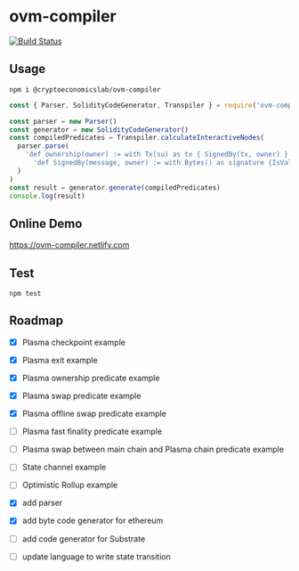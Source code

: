 # ovm-compiler

[![Build Status](https://travis-ci.org/cryptoeconomicslab/ovm-compiler.svg?branch=master)](https://travis-ci.org/cryptoeconomicslab/ovm-compiler)

## Usage

```
npm i @cryptoeconomicslab/ovm-compiler
```

```js
const { Parser, SolidityCodeGenerator, Transpiler } = require('ovm-compiler')

const parser = new Parser()
const generator = new SolidityCodeGenerator()
const compiledPredicates = Transpiler.calculateInteractiveNodes(
  parser.parse(
    'def ownership(owner) := with Tx(su) as tx { SignedBy(tx, owner) }' +
      'def SignedBy(message, owner) := with Bytes() as signature {IsValidSignature(message, owner, signature)}'
  )
)
const result = generator.generate(compiledPredicates)
console.log(result)
```

## Online Demo

https://ovm-compiler.netlify.com

## Test

```
npm test
```

## Roadmap

- [x] Plasma checkpoint example
- [x] Plasma exit example
- [x] Plasma ownership predicate example
- [x] Plasma swap predicate example
- [x] Plasma offline swap predicate example
- [ ] Plasma fast finality predicate example
- [ ] Plasma swap between main chain and Plasma chain predicate example
- [ ] State channel example
- [ ] Optimistic Rollup example
- [x] add parser
- [x] add byte code generator for ethereum
- [ ] add code generator for Substrate
- [ ] update language to write state transition

